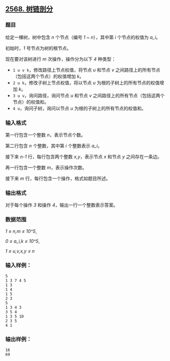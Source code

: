## [2568. 树链剖分](https://www.acwing.com/problem/content/2570/)

### 题目

给定一棵树，树中包含 *n* 个节点（编号 *1 ~ n*），其中第 *i* 个节点的权值为 *a_i*。

初始时，*1* 号节点为树的根节点。

现在要对该树进行 *m* 次操作，操作分为以下 *4* 种类型：

- `1 u v k`，修改路径上节点权值，将节点 *u* 和节点 *v* 之间路径上的所有节点（包括这两个节点）的权值增加 *k*。
- `2 u k`，修改子树上节点权值，将以节点 *u* 为根的子树上的所有节点的权值增加 *k*。
- `3 u v`，询问路径，询问节点 *u* 和节点 *v* 之间路径上的所有节点（包括这两个节点）的权值和。
- `4 u`，询问子树，询问以节点 *u* 为根的子树上的所有节点的权值和。

### 输入格式

第一行包含一个整数 *n*，表示节点个数。

第二行包含 *n* 个整数，其中第 *i* 个整数表示 *a_i*。

接下来 *n-1* 行，每行包含两个整数 *x,y*，表示节点 *x* 和节点 *y* 之间存在一条边。

再一行包含一个整数 *m*，表示操作次数。

接下来 *m* 行，每行包含一个操作，格式如题目所述。

### 输出格式

对于每个操作 *3* 和操作 *4*，输出一行一个整数表示答案。

### 数据范围

*1 ≤ n,m ≤ 10^5*,

*0 ≤ a_i,k ≤ 10^5*,

*1 ≤ u,v,x,y ≤ n*

### 输入样例：

```
5
1 3 7 4 5
1 3
1 4
1 5
2 3
5
1 3 4 3
3 5 4
1 3 5 10
2 3 5
4 1
```

### 输出样例：

```
16
69
```
